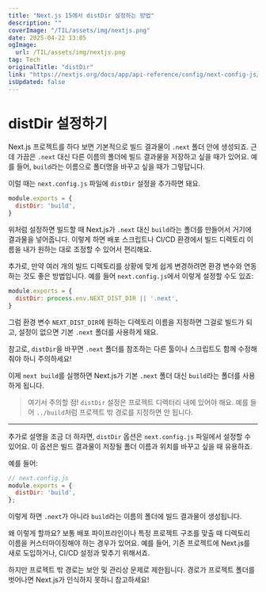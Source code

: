 ```yaml
---
title: "Next.js 15에서 distDir 설정하는 방법"
description: ""
coverImage: "/TIL/assets/img/nextjs.png"
date: 2025-04-22 13:05
ogImage: 
  url: /TIL/assets/img/nextjs.png
tag: Tech
originalTitle: "distDir"
link: "https://nextjs.org/docs/app/api-reference/config/next-config-js/distDir"
isUpdated: false
---
```



# distDir 설정하기

Next.js 프로젝트를 하다 보면 기본적으로 빌드 결과물이 `.next` 폴더 안에 생성되죠. 근데 가끔은 `.next` 대신 다른 이름의 폴더에 빌드 결과물을 저장하고 싶을 때가 있어요. 예를 들어, `build`라는 이름으로 폴더명을 바꾸고 싶을 때가 그렇답니다.

이럴 때는 `next.config.js` 파일에 `distDir` 설정을 추가하면 돼요.

```js
module.exports = {
  distDir: 'build',
}
```

위처럼 설정하면 빌드할 때 Next.js가 `.next` 대신 `build`라는 폴더를 만들어서 거기에 결과물을 넣어줍니다. 이렇게 하면 배포 스크립트나 CI/CD 환경에서 빌드 디렉토리 이름을 내가 원하는 대로 조정할 수 있어서 편리해요.

추가로, 만약 여러 개의 빌드 디렉토리를 상황에 맞게 쉽게 변경하려면 환경 변수와 연동하는 것도 좋은 방법입니다. 예를 들어 `next.config.js`에서 이렇게 설정할 수도 있죠:

```js
module.exports = {
  distDir: process.env.NEXT_DIST_DIR || '.next',
}
```

그럼 환경 변수 `NEXT_DIST_DIR`에 원하는 디렉토리 이름을 지정하면 그걸로 빌드가 되고, 설정이 없으면 기본 `.next` 폴더를 사용하게 돼요.

참고로, `distDir`을 바꾸면 `.next` 폴더를 참조하는 다른 툴이나 스크립트도 함께 수정해줘야 하니 주의하세요!

<!-- TIL 수평 -->
<ins class="adsbygoogle"
     style="display:block"
     data-ad-client="ca-pub-4877378276818686"
     data-ad-slot="1549334788"
     data-ad-format="auto"
     data-full-width-responsive="true"></ins>
<script>
(adsbygoogle = window.adsbygoogle || []).push({});
</script>

이제 `next build`를 실행하면 Next.js가 기본 `.next` 폴더 대신 `build`라는 폴더를 사용하게 됩니다.

> 여기서 주의할 점! `distDir` 설정은 프로젝트 디렉터리 내에 있어야 해요. 예를 들어 `../build`처럼 프로젝트 밖 경로를 지정하면 안 됩니다.

---

추가로 설명을 조금 더 하자면, `distDir` 옵션은 `next.config.js` 파일에서 설정할 수 있어요. 이 옵션은 빌드 결과물이 저장될 폴더 이름과 위치를 바꾸고 싶을 때 유용하죠.

예를 들어:

```js
// next.config.js
module.exports = {
  distDir: 'build',
};
```

이렇게 하면 `.next`가 아니라 `build`라는 이름의 폴더에 빌드 결과물이 생성됩니다.

왜 이렇게 할까요? 보통 배포 파이프라인이나 특정 프로젝트 구조를 맞출 때 디렉토리 이름을 커스터마이징해야 하는 경우가 있어요. 예를 들어, 기존 프로젝트에 Next.js를 새로 도입하거나, CI/CD 설정과 맞추기 위해서죠.

하지만 프로젝트 밖 경로는 보안 및 관리상 문제로 제한됩니다. 경로가 프로젝트 폴더를 벗어나면 Next.js가 인식하지 못하니 참고하세요!
